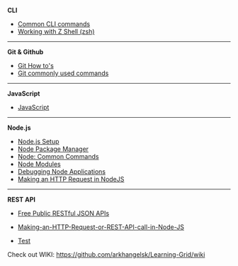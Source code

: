 

**CLI**
* [Common CLI commands](https://github.com/arkhangelsk/STT-Notes/wiki/Common-CLI-Commands)
* [Working with Z Shell (zsh)](https://github.com/arkhangelsk/STT-Notes/wiki/Working-with-Z-Shell-(zsh))

***

**Git & Github**
* [Git How to's](https://github.com/arkhangelsk/STT-Notes/wiki/Git-How-to's)
* [Git commonly used commands](https://github.com/arkhangelsk/STT-Notes/wiki/Git-Common-Commands)

***

**JavaScript**
* [JavaScript](https://github.com/arkhangelsk/STT-Notes/wiki/JavaScript)

***

**Node.js**
* [Node.js Setup](https://github.com/arkhangelsk/STT-Notes/wiki/Node.js-Setup)
* [Node Package Manager](https://github.com/arkhangelsk/STT-Notes/wiki/Node-Package-Manager)
* [Node: Common Commands](https://github.com/arkhangelsk/STT-Notes/wiki/Node:-Common-Commands)
* [Node Modules](https://github.com/arkhangelsk/STT-Notes/wiki/Node-Modules)
* [Debugging Node Applications](https://github.com/arkhangelsk/STT-Notes/wiki/Debugging-Node-Application)
* [Making an HTTP Request in NodeJS](https://github.com/arkhangelsk/STT-Notes/wiki/Making-an-HTTP-Request-or-REST-API-call-in-Node-JS)

***

**REST API**
* [Free Public RESTful JSON APIs](https://github.com/arkhangelsk/STT-Notes/wiki/Free-Public-RESTful-JSON-APIs)
* [Making-an-HTTP-Request-or-REST-API-call-in-Node-JS](https://github.com/arkhangelsk/Learning-Grid/wiki/Making-an-HTTP-Request-or-REST-API-call-in-Node-JS)

* [Test](test.md)

Check out WIKI: https://github.com/arkhangelsk/Learning-Grid/wiki
